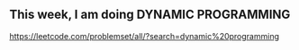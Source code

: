 ## This week, I am doing DYNAMIC PROGRAMMING
https://leetcode.com/problemset/all/?search=dynamic%20programming

